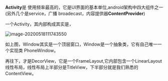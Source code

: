 **Activity**是 使用频率最高的，它是UI界面的基本单位,android架构中四大组件之一(另外几个是service，广播 broadecast，内容提供器**ContentProvider**)



一个Activity，其内部构成其实是，

![image-20200518111743550](C:\Users\adminstrator\AppData\Roaming\Typora\typora-user-images\image-20200518111743550.png)

如上图，Window其实是一个顶层窗口，Window是一个抽象类，它有自己唯一一个实现类 PhoneWindow。

再往下，才是DecorView，它是一个FrameLayout,它内部包含一个LinearLayout线性布局，线性布局上半部分是TitleView，下半部分就是我们熟悉的ContentView。





